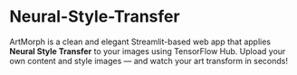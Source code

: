 # Neural-Style-Transfer
ArtMorph is a clean and elegant Streamlit-based web app that applies **Neural Style Transfer** to your images using TensorFlow Hub. Upload your own content and style images — and watch your art transform in seconds!
